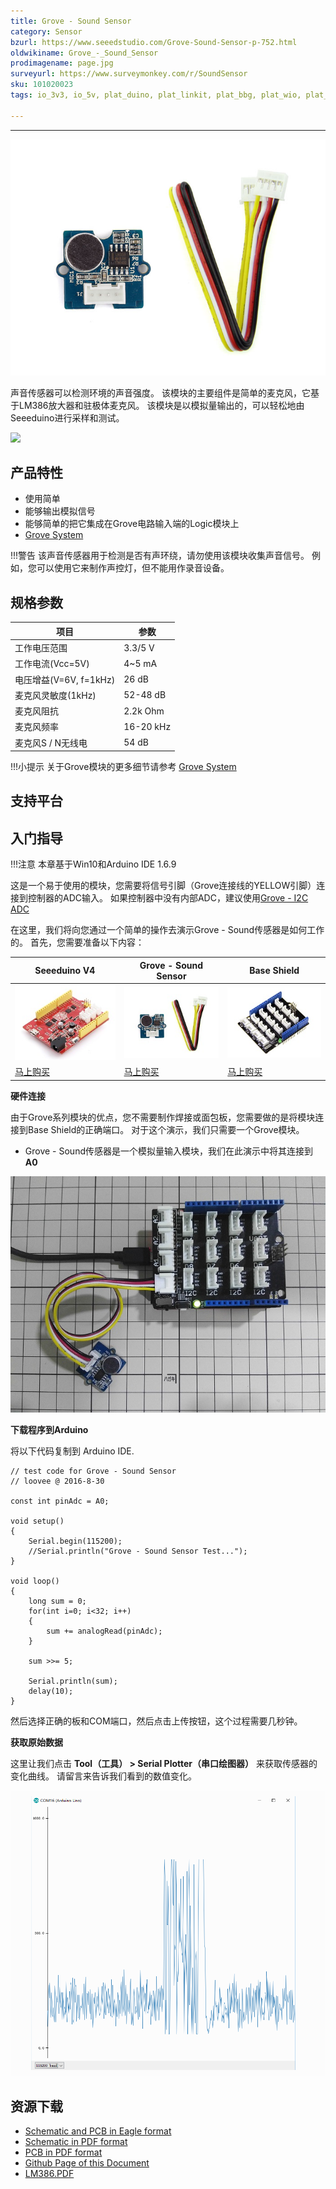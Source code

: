 ```yaml
---
title: Grove - Sound Sensor
category: Sensor
bzurl: https://www.seeedstudio.com/Grove-Sound-Sensor-p-752.html
oldwikiname: Grove_-_Sound_Sensor
prodimagename: page.jpg
surveyurl: https://www.surveymonkey.com/r/SoundSensor
sku: 101020023
tags: io_3v3, io_5v, plat_duino, plat_linkit, plat_bbg, plat_wio, plat_pi, plat_linkit

---
```

---
![enter image description here](https://raw.githubusercontent.com/SeeedDocument/Grove_Sound_Sensor/master/images/page.jpg)

声音传感器可以检测环境的声音强度。 该模块的主要组件是简单的麦克风，它基于LM386放大器和驻极体麦克风。 该模块是以模拟量输出的，可以轻松地由Seeeduino进行采样和测试。

[![](https://github.com/SeeedDocument/wiki_chinese/raw/master/docs/images/click_to_buy.PNG)](https://item.taobao.com/item.htm?spm=a1z10.3-c.w4002-11172317909.10.3ff19e11ziPHVH&id=45476699231)


产品特性
--------
* 使用简单
* 能够输出模拟信号
* 能够简单的把它集成在Grove电路输入端的Logic模块上
* [Grove System](http://seeed.wiki/Grove_System/)

!!!警告
    该声音传感器用于检测是否有声环绕，请勿使用该模块收集声音信号。 例如，您可以使用它来制作声控灯，但不能用作录音设备。

规格参数
-------------
|项目|参数|
|-----|------|
|工作电压范围| 3.3/5 V |
|工作电流(Vcc=5V)|4~5 mA|
|电压增益(V=6V, f=1kHz)|26 dB|
|麦克风灵敏度(1kHz)|52-48 dB|
|麦克风阻抗|2.2k Ohm|
|麦克风频率|16-20 kHz|
|麦克风S / N无线电|54 dB|

!!!小提示
    关于Grove模块的更多细节请参考 [Grove System](http://seeed.wiki/Grove_System/)

支持平台
--------------------


入门指导
---------------

!!!注意
    本章基于Win10和Arduino IDE 1.6.9

这是一个易于使用的模块，您需要将信号引脚（Grove连接线的YELLOW引脚）连接到控制器的ADC输入。 如果控制器中没有内部ADC，建议使用[Grove - I2C ADC](http://www.seeedstudio.com/Grove-I2C-ADC-p-1580.html)


在这里，我们将向您通过一个简单的操作去演示Grove - Sound传感器是如何工作的。 首先，您需要准备以下内容：

| Seeeduino V4 | Grove - Sound Sensor | Base Shield |
|--------------|----------------------|-----------------|
|![enter image description here](https://raw.githubusercontent.com/SeeedDocument/Grove_Light_Sensor/master/images/gs_1.jpg)|![enter image description here](https://raw.githubusercontent.com/SeeedDocument/Grove_Sound_Sensor/master/images/gs_1.jpg)|![enter image description here](https://raw.githubusercontent.com/SeeedDocument/Grove_Light_Sensor/master/images/gs_4.jpg)|
|[马上购买](https://item.taobao.com/item.htm?spm=a1z10.3-c.w4002-11172317909.9.3ff19e11rndqnS&id=45721222112)|[马上购买](https://item.taobao.com/item.htm?spm=a1z10.3-c.w4002-11172317909.9.3ff19e11ZLdkgG&id=520245748676)|[马上购买](https://item.taobao.com/item.htm?spm=a1z10.3-c.w4002-11172317909.10.3ff19e11crrag2&id=520233320144)|



**硬件连接**

由于Grove系列模块的优点，您不需要制作焊接或面包板，您需要做的是将模块连接到Base Shield的正确端口。 对于这个演示，我们只需要一个Grove模块。

*  Grove - Sound传感器是一个模拟量输入模块，我们在此演示中将其连接到 **A0**


![enter image description here](https://raw.githubusercontent.com/SeeedDocument/Grove_Sound_Sensor/master/images/connection.jpg)


**下载程序到Arduino**

将以下代码复制到 Arduino IDE.

```
// test code for Grove - Sound Sensor
// loovee @ 2016-8-30

const int pinAdc = A0;

void setup()
{
    Serial.begin(115200);
    //Serial.println("Grove - Sound Sensor Test...");
}

void loop()
{
    long sum = 0;
    for(int i=0; i<32; i++)
    {
        sum += analogRead(pinAdc);
    }

    sum >>= 5;

    Serial.println(sum);
    delay(10);
}

```

然后选择正确的板和COM端口，然后点击上传按钮，这个过程需要几秒钟。

**获取原始数据**

这里让我们点击 **Tool（工具） > Serial Plotter（串口绘图器）** 来获取传感器的变化曲线。 请留言来告诉我们看到的数值变化。

![enter image description here](https://raw.githubusercontent.com/SeeedDocument/Grove_Sound_Sensor/master/images/sound_raw.png)


资源下载
----------
- [Schematic and PCB in Eagle format](https://github.com/SeeedDocument/Grove_Sound_Sensor/raw/master/resources/Grove%20-%20Sound%20Sensor.zip)
- [Schematic in PDF format](https://github.com/SeeedDocument/Grove_Sound_Sensor/raw/master/res/Grove%20-%20Sound%20Sensor%20v1.6%20Schematic.pdf)
- [PCB in PDF format](https://github.com/SeeedDocument/Grove_Sound_Sensor/raw/master/res/Grove%20-%20Sound%20Sensor%20v1.6%20PCB.pdf)
- [Github Page of this Document](https://github.com/SeeedDocument/Grove_Sound_Sensor)
- [LM386.PDF](https://github.com/SeeedDocument/Grove_Sound_Sensor/raw/master/res/LM386.pdf)
